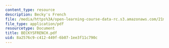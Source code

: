 ```yaml
---
content_type: resource
description: Becky's French
file: /media/https%3A/open-learning-course-data-rc.s3.amazonaws.com/21m-113-developing-musical-structures-fall-2002/8a2576c9c412449f6b071ee3f11c790c_BECKYSFRENCH.pdf
file_type: application/pdf
resourcetype: Document
title: BECKYSFRENCH.pdf
uid: 8a2576c9-c412-449f-6b07-1ee3f11c790c
---
```

